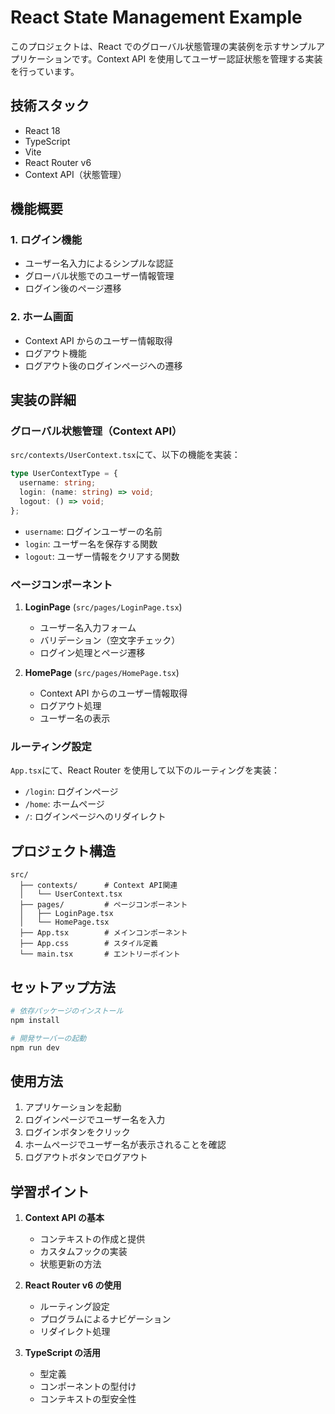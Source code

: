 # React State Management Example

このプロジェクトは、React でのグローバル状態管理の実装例を示すサンプルアプリケーションです。Context API を使用してユーザー認証状態を管理する実装を行っています。

## 技術スタック

- React 18
- TypeScript
- Vite
- React Router v6
- Context API（状態管理）

## 機能概要

### 1. ログイン機能
- ユーザー名入力によるシンプルな認証
- グローバル状態でのユーザー情報管理
- ログイン後のページ遷移

### 2. ホーム画面
- Context API からのユーザー情報取得
- ログアウト機能
- ログアウト後のログインページへの遷移

## 実装の詳細

### グローバル状態管理（Context API）

`src/contexts/UserContext.tsx`にて、以下の機能を実装：

```typescript
type UserContextType = {
  username: string;
  login: (name: string) => void;
  logout: () => void;
};
```

- `username`: ログインユーザーの名前
- `login`: ユーザー名を保存する関数
- `logout`: ユーザー情報をクリアする関数

### ページコンポーネント

1. **LoginPage** (`src/pages/LoginPage.tsx`)
   - ユーザー名入力フォーム
   - バリデーション（空文字チェック）
   - ログイン処理とページ遷移

2. **HomePage** (`src/pages/HomePage.tsx`)
   - Context API からのユーザー情報取得
   - ログアウト処理
   - ユーザー名の表示

### ルーティング設定

`App.tsx`にて、React Router を使用して以下のルーティングを実装：

- `/login`: ログインページ
- `/home`: ホームページ
- `/`: ログインページへのリダイレクト

## プロジェクト構造

```
src/
  ├── contexts/      # Context API関連
  │   └── UserContext.tsx
  ├── pages/         # ページコンポーネント
  │   ├── LoginPage.tsx
  │   └── HomePage.tsx
  ├── App.tsx        # メインコンポーネント
  ├── App.css        # スタイル定義
  └── main.tsx       # エントリーポイント
```

## セットアップ方法

```bash
# 依存パッケージのインストール
npm install

# 開発サーバーの起動
npm run dev
```

## 使用方法

1. アプリケーションを起動
2. ログインページでユーザー名を入力
3. ログインボタンをクリック
4. ホームページでユーザー名が表示されることを確認
5. ログアウトボタンでログアウト

## 学習ポイント

1. **Context API の基本**

   - コンテキストの作成と提供
   - カスタムフックの実装
   - 状態更新の方法

2. **React Router v6 の使用**

   - ルーティング設定
   - プログラムによるナビゲーション
   - リダイレクト処理

3. **TypeScript の活用**
   - 型定義
   - コンポーネントの型付け
   - コンテキストの型安全性